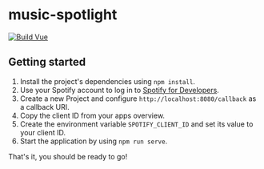 # music-spotlight

[![Build Vue](https://github.com/johann-vu/music-spotlight/actions/workflows/main.yml/badge.svg)](https://github.com/johann-vu/music-spotlight/actions/workflows/main.yml)

## Getting started
1. Install the project's dependencies using `npm install`.
2. Use your Spotify account to log in to [Spotify for Developers](https://developer.spotify.com).
3. Create a new Project and configure `http://localhost:8080/callback` as a callback URI.
4. Copy the client ID from your apps overview.
2. Create the environment variable `SPOTIFY_CLIENT_ID` and set its value to your client ID.
4. Start the application by using `npm run serve`.

That's it, you should be ready to go!
